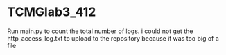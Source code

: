# TCMGlab3_412

Run main.py to count the total number of logs. i could not get the http_access_log.txt to upload to the repository because it was too big of a file

